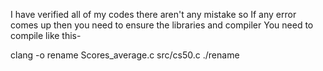 I have verified all of my codes there aren't any mistake so If any error comes up then you need to ensure the libraries and compiler           You need to compile like this- 




clang -o rename Scores_average.c src/cs50.c
./rename

